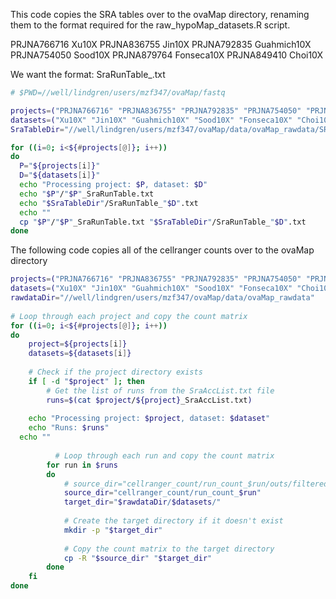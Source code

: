 This code copies the SRA tables over to the ovaMap directory, renaming them to the format required for the raw_hypoMap_datasets.R script.

PRJNA766716	Xu10X
PRJNA836755	Jin10X
PRJNA792835	Guahmich10X
PRJNA754050	Sood10X
PRJNA879764	Fonseca10X
PRJNA849410	Choi10X

We want the format: SraRunTable_<dataset>.txt

```bash
# $PWD=//well/lindgren/users/mzf347/ovaMap/fastq

projects=("PRJNA766716" "PRJNA836755" "PRJNA792835" "PRJNA754050" "PRJNA879764" "PRJNA849410")
datasets=("Xu10X" "Jin10X" "Guahmich10X" "Sood10X" "Fonseca10X" "Choi10X")
SraTableDir="//well/lindgren/users/mzf347/ovaMap/data/ovaMap_rawdata/SRAtables"

for ((i=0; i<${#projects[@]}; i++))
do
  P="${projects[i]}"
  D="${datasets[i]}"
  echo "Processing project: $P, dataset: $D"
  echo "$P"/"$P"_SraRunTable.txt
  echo "$SraTableDir"/SraRunTable_"$D".txt
  echo ""
  cp "$P"/"$P"_SraRunTable.txt "$SraTableDir"/SraRunTable_"$D".txt
done
```

The following code copies all of the cellranger counts over to the ovaMap directory                              
```bash
projects=("PRJNA766716" "PRJNA836755" "PRJNA792835" "PRJNA754050" "PRJNA879764" "PRJNA849410")
datasets=("Xu10X" "Jin10X" "Guahmich10X" "Sood10X" "Fonseca10X" "Choi10X")
rawdataDir="//well/lindgren/users/mzf347/ovaMap/data/ovaMap_rawdata"
  
# Loop through each project and copy the count matrix
for ((i=0; i<${#projects[@]}; i++))
do
    project=${projects[i]}
    datasets=${datasets[i]}
    
    # Check if the project directory exists
    if [ -d "$project" ]; then
        # Get the list of runs from the SraAccList.txt file
        runs=$(cat $project/${project}_SraAccList.txt)
        
    echo "Processing project: $project, dataset: $dataset"
    echo "Runs: $runs"
  echo ""
  
          # Loop through each run and copy the count matrix
        for run in $runs
        do
            # source_dir="cellranger_count/run_count_$run/outs/filtered_feature_bc_matrix"
            source_dir="cellranger_count/run_count_$run"
            target_dir="$rawdataDir/$datasets/"
            
            # Create the target directory if it doesn't exist
            mkdir -p "$target_dir"
            
            # Copy the count matrix to the target directory
            cp -R "$source_dir" "$target_dir"
        done
    fi
done
```
